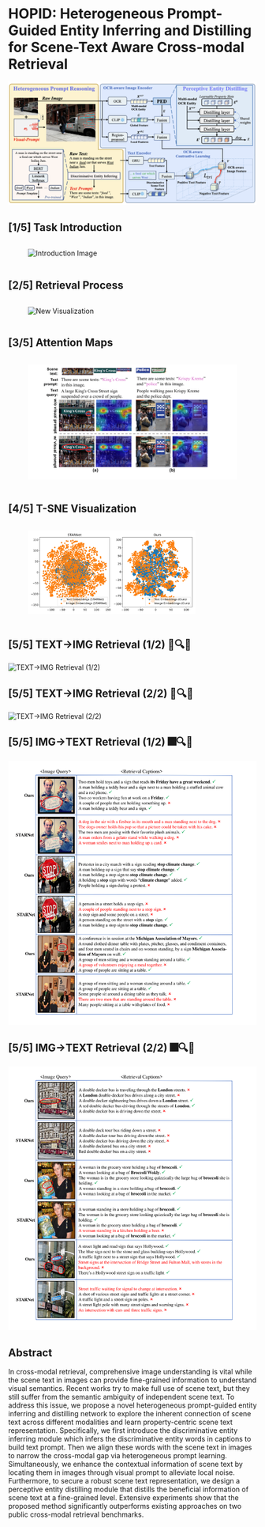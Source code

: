 # HOPID: Heterogeneous Prompt-Guided Entity Inferring and Distilling for Scene-Text Aware Cross-modal Retrieval

![alt text](hopid_1.png)


## [1/5] Task Introduction

<div style="display: flex; justify-content: space-between;">
    <figure>
        <img src="images/fig_3.gif" alt="Introduction Image" style="width: 100%;">
    </figure>
</div>

<!-- <div style="display: flex; justify-content: space-between;">
    <figure>
        <video controls style="width: 100%;">
            <source src="video.mp4" type="video/mp4">
            Your browser does not support the video tag.
        </video>
    </figure>
</div> -->

## [2/5] Retrieval Process

<div style="display: flex; justify-content: space-between;">
    <figure>
        <img src="images/fig_1.gif" alt="New Visualization" style="width: 100%;">
    </figure>
</div>

<!-- <div style="display: flex; justify-content: space-between;">
    <figure>
        <video controls style="width: 100%;">
            <source src="video2.mp4" type="video/mp4">
            Your browser does not support the video tag.
        </video>
    </figure>
</div> -->

## [3/5] Attention Maps

<div style="display: flex; justify-content: space-between;">
    <figure>
        <img src="images/attention_map.png" alt="t-SNE Image" style="width: 100%;">
    </figure>
</div>

## [4/5] T-SNE Visualization

<div style="display: flex; justify-content: space-between;">
    <figure>
        <img src="images/t_sne.jpg" alt="t-SNE Visualization" style="width: 80%;">
    </figure>
</div>

## [5/5] TEXT→IMG Retrieval (1/2) 📄🔍🎆
![TEXT→IMG Retrieval (1/2)](images/i2t_1.png)

## [5/5] TEXT→IMG Retrieval (2/2) 📄🔍🎆
![TEXT→IMG Retrieval (2/2)](images/i2t_2.png)

## [5/5] IMG→TEXT Retrieval (1/2) 🎆🔍📄
![IMG→TEXT Retrieval (1/2)](images/t2i_1.png)

## [5/5] IMG→TEXT Retrieval (2/2) 🎆🔍📄
![IMG→TEXT Retrieval (2/2)](images/t2i_2.png)


## Abstract
In cross-modal retrieval, comprehensive image understanding is vital while the scene text in images can provide fine-grained information to understand visual semantics. Recent works try to make full use of scene text, but they still suffer from the semantic ambiguity of independent scene text. To address this issue, we propose a novel heterogeneous prompt-guided entity inferring and distilling network to explore the inherent connection of scene text across different modalities and learn property-centric scene text representation. Specifically, we first introduce the discriminative entity inferring module which infers the discriminative entity words in captions to build text prompt. Then we align these words with the scene text in images to narrow the cross-modal gap via heterogeneous prompt learning. Simultaneously, we enhance the contextual information of scene text by locating them in images through visual prompt to alleviate local noise. Furthermore, to secure a robust scene text representation, we design a perceptive entity distilling module that distills the beneficial information of scene text at a fine-grained level. Extensive experiments show that the proposed method significantly outperforms existing approaches on two public cross-modal retrieval benchmarks.